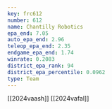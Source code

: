 ```yaml
---
key: frc612
number: 612
name: Chantilly Robotics
epa_end: 7.05
auto_epa_end: 2.96
teleop_epa_end: 2.35
endgame_epa_end: 1.74
winrate: 0.2083
district_epa_rank: 94
district_epa_percentile: 0.0962
type: Team
---
```

[[2024vaash]]
[[2024vafal]]
